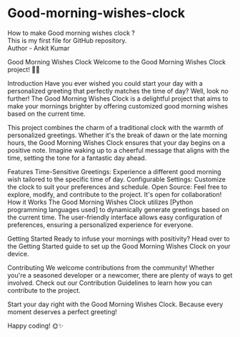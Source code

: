 # Good-morning-wishes-clock
How to make Good morning wishes clock ?
<br>
This is my first file for GitHub repository.
<br>
Author - Ankit Kumar

Good Morning Wishes Clock
Welcome to the Good Morning Wishes Clock project! 🌅⏰

Introduction
Have you ever wished you could start your day with a personalized greeting that perfectly matches the time of day? Well, look no further! The Good Morning Wishes Clock is a delightful project that aims to make your mornings brighter by offering customized good morning wishes based on the current time.

This project combines the charm of a traditional clock with the warmth of personalized greetings. Whether it's the break of dawn or the late morning hours, the Good Morning Wishes Clock ensures that your day begins on a positive note. Imagine waking up to a cheerful message that aligns with the time, setting the tone for a fantastic day ahead.

Features
Time-Sensitive Greetings: Experience a different good morning wish tailored to the specific time of day.
Configurable Settings: Customize the clock to suit your preferences and schedule.
Open Source: Feel free to explore, modify, and contribute to the project. It's open for collaboration!
How it Works
The Good Morning Wishes Clock utilizes [Python programming languages used] to dynamically generate greetings based on the current time. The user-friendly interface allows easy configuration of preferences, ensuring a personalized experience for everyone.

Getting Started
Ready to infuse your mornings with positivity? Head over to the Getting Started guide to set up the Good Morning Wishes Clock on your device.

Contributing
We welcome contributions from the community! Whether you're a seasoned developer or a newcomer, there are plenty of ways to get involved. Check out our Contribution Guidelines to learn how you can contribute to the project.

Start your day right with the Good Morning Wishes Clock. Because every moment deserves a perfect greeting!

Happy coding! 🌞✨

